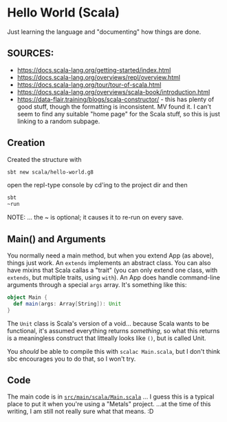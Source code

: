 # Hello World (Scala)

Just learning the language and "documenting" how things are done.

## SOURCES:
* https://docs.scala-lang.org/getting-started/index.html
* https://docs.scala-lang.org/overviews/repl/overview.html
* https://docs.scala-lang.org/tour/tour-of-scala.html
* https://docs.scala-lang.org/overviews/scala-book/introduction.html
* https://data-flair.training/blogs/scala-constructor/ - this has plenty of good stuff, though the formatting is inconsistent. MV found it. I can't seem to find any suitable "home page" for the Scala stuff, so this is just linking to a random subpage.

## Creation

Created the structure with
```bash
sbt new scala/hello-world.g8
```

open the repl-type console by cd'ing to the project dir and then
```bash
sbt
~run
```
NOTE: ... the ~ is optional; it causes it to re-run on every save.

## Main() and Arguments

You normally need a main method, but when you extend App (as
above), things just work. An `extends` implements an abstract class. You
can also have mixins that Scala callas a "trait" (you can only extend one
class, with `extends`, but multiple traits, using `with`). An App does handle
command-line arguments through a special `args` array. It's something like
this:

```scala
object Main {
  def main(args: Array[String]): Unit
}
```

The `Unit` class is Scala's version of a void... because Scala wants to be
functional, it's assumed everything returns *something*, so what this
returns is a meaningless construct that litteally looks like `()`, but is
called Unit.

You *should* be able to compile this with `scalac Main.scala`, but I don't
think sbc encourages you to do that, so I won't try.

## Code

The main code is in [`src/main/scala/Main.scala`](https://github.com/JRice/hello-world-sc/blob/main/src/main/scala/Main.scala) ... I guess this is a typical
place to put it when you're using a "Metals" project. ...at the time of this
writing, I am still not really sure what that means. :D
